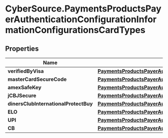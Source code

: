# CyberSource.PaymentsProductsPayerAuthenticationConfigurationInformationConfigurationsCardTypes

## Properties
Name | Type | Description | Notes
------------ | ------------- | ------------- | -------------
**verifiedByVisa** | [**PaymentsProductsPayerAuthenticationConfigurationInformationConfigurationsCardTypesVerifiedByVisa**](PaymentsProductsPayerAuthenticationConfigurationInformationConfigurationsCardTypesVerifiedByVisa.md) |  | [optional] 
**masterCardSecureCode** | [**PaymentsProductsPayerAuthenticationConfigurationInformationConfigurationsCardTypesVerifiedByVisa**](PaymentsProductsPayerAuthenticationConfigurationInformationConfigurationsCardTypesVerifiedByVisa.md) |  | [optional] 
**amexSafeKey** | [**PaymentsProductsPayerAuthenticationConfigurationInformationConfigurationsCardTypesVerifiedByVisa**](PaymentsProductsPayerAuthenticationConfigurationInformationConfigurationsCardTypesVerifiedByVisa.md) |  | [optional] 
**jCBJSecure** | [**PaymentsProductsPayerAuthenticationConfigurationInformationConfigurationsCardTypesJCBJSecure**](PaymentsProductsPayerAuthenticationConfigurationInformationConfigurationsCardTypesJCBJSecure.md) |  | [optional] 
**dinersClubInternationalProtectBuy** | [**PaymentsProductsPayerAuthenticationConfigurationInformationConfigurationsCardTypesVerifiedByVisa**](PaymentsProductsPayerAuthenticationConfigurationInformationConfigurationsCardTypesVerifiedByVisa.md) |  | [optional] 
**ELO** | [**PaymentsProductsPayerAuthenticationConfigurationInformationConfigurationsCardTypesVerifiedByVisa**](PaymentsProductsPayerAuthenticationConfigurationInformationConfigurationsCardTypesVerifiedByVisa.md) |  | [optional] 
**UPI** | [**PaymentsProductsPayerAuthenticationConfigurationInformationConfigurationsCardTypesVerifiedByVisa**](PaymentsProductsPayerAuthenticationConfigurationInformationConfigurationsCardTypesVerifiedByVisa.md) |  | [optional] 
**CB** | [**PaymentsProductsPayerAuthenticationConfigurationInformationConfigurationsCardTypesCB**](PaymentsProductsPayerAuthenticationConfigurationInformationConfigurationsCardTypesCB.md) |  | [optional] 



